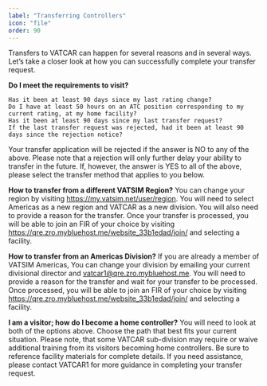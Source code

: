 ```yaml
---
label: "Transferring Controllers"
icon: "file"
order: 90
---
```




Transfers to VATCAR can happen for several reasons and in several ways. Let’s take a closer look at how you can successfully complete your transfer request.

**Do I meet the requirements to visit?**

    Has it been at least 90 days since my last rating change?
    Do I have at least 50 hours on an ATC position corresponding to my current rating, at my home facility?
    Has it been at least 90 days since my last transfer request?
    If the last transfer request was rejected, had it been at least 90 days since the rejection notice?

Your transfer application will be rejected if the answer is NO to any of the above. Please note that a rejection will only further delay your ability to transfer in the future. If, however, the answer is YES to all of the above, please select the transfer method that applies to you below.

**How to transfer from a different VATSIM Region?** You can change your region by visiting https://my.vatsim.net/user/region. You will need to select Americas as a new region and VATCAR as a new division. You will also need to provide a reason for the transfer. Once your transfer is processed, you will be able to join an FIR of your choice by visiting https://qre.zro.mybluehost.me/website_33b1edad/join/ and selecting a facility.

**How to transfer from an Americas Division?** If you are already a member of VATSIM Americas, You can change your division by emailing your current divisional director and vatcar1@qre.zro.mybluehost.me. You will need to provide a reason for the transfer and wait for your transfer to be processed. Once processed, you will be able to join an FIR of your choice by visiting https://qre.zro.mybluehost.me/website_33b1edad/join/ and selecting a facility.

**I am a visitor; how do I become a home controller?** You will need to look at both of the options above. Choose the path that best fits your current situation. Please note, that some VATCAR sub-division may require or waive additional training from its visitors becoming home controllers. Be sure to reference facility materials for complete details. If you need assistance, please contact VATCAR1 for more guidance in completing your transfer request.
